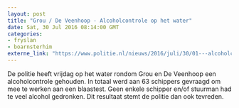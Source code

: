 ```yaml
---
layout: post
title: "Grou / De Veenhoop - Alcoholcontrole op het water"
date: Sat, 30 Jul 2016 08:14:00 GMT
categories: 
- fryslan 
- boarnsterhim 
externe_link: "https://www.politie.nl/nieuws/2016/juli/30/01---alcoholcontrole-op-het-water.html"
---
```


De politie heeft vrijdag op het water rondom Grou en De Veenhoop een alcoholcontrole gehouden. In totaal werd aan 63 schippers gevraagd om mee te werken aan een blaastest. Geen enkele schipper en/of stuurman had te veel alcohol gedronken. Dit resultaat stemt de politie dan ook tevreden.
